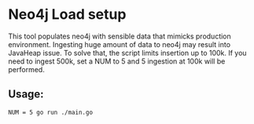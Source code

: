 # Neo4j Load setup

This tool populates neo4j with sensible data that mimicks production environment.
Ingesting huge amount of data to neo4j may result into JavaHeap issue.
To solve that, the script limits insertion up to 100k.
If you need to ingest 500k, set a NUM to 5 and 5 ingestion at 100k will be performed.

## Usage:

```
NUM = 5 go run ./main.go
```
